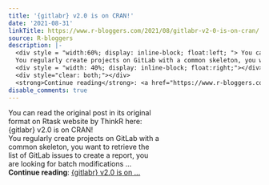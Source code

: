 ```yaml
---
title: '{gitlabr} v2.0 is on CRAN!'
date: '2021-08-31'
linkTitle: https://www.r-bloggers.com/2021/08/gitlabr-v2-0-is-on-cran/
source: R-bloggers
description: |-
  <div style = "width:60%; display: inline-block; float:left; "> You can read the original post in its original format on Rtask website by ThinkR here: {gitlabr} v2.0 is on CRAN!<br />
  You regularly create projects on GitLab with a common skeleton, you want to retrieve the list of GitLab issues to create a report, you are looking for batch modifications ...</div>
  <div style = "width: 40%; display: inline-block; float:right;"></div>
  <div style="clear: both;"></div>
  <strong>Continue reading</strong>: <a href="https://www.r-bloggers.com/2021/08/gitlabr-v2-0-is-on-cran/">{gitlabr} v2.0 is on ...
disable_comments: true
---
```

<div style = "width:60%; display: inline-block; float:left; "> You can read the original post in its original format on Rtask website by ThinkR here: {gitlabr} v2.0 is on CRAN!<br />
You regularly create projects on GitLab with a common skeleton, you want to retrieve the list of GitLab issues to create a report, you are looking for batch modifications ...</div>
<div style = "width: 40%; display: inline-block; float:right;"></div>
<div style="clear: both;"></div>
<strong>Continue reading</strong>: <a href="https://www.r-bloggers.com/2021/08/gitlabr-v2-0-is-on-cran/">{gitlabr} v2.0 is on ...